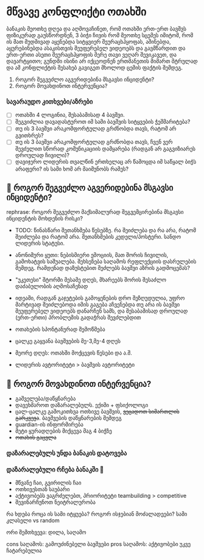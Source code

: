 # მწვავე კონფლიქტი ოთახში

ბანაკის მეოთხე დღეა და აღმოვაჩინეთ, რომ ოთახში ერთ-ერთ ბავშვს ფიზიკურად გაუსწორდნენ, 3 ბიჭი ჩივის რომ მეოთხე სცემეს იმიტომ, რომ ის მათ მუდმივად აყენებდა სიტყვიერ შეურაცხჰყოფას, აშინებდა, აყურებინებდა ასაკისთვის შეუფერებელ ვიდეოებს და გავმწარდით და ერთ-ერთი ასეთი შეურაცხჰყოფის მერე თავი ვეღარ შევიკავეთ, და დავარტყითო; გუნდში ისინი არ იქცეოდნენ ერთმანეთის მიმართ მტრულად და ამ კონფლიქტის შესახებ გავიგეთ მხოლოდ ცემის ფაქტის შემდეგ.

1. როგორ შეგვეძლო აგვერიდებინა მსგავსი ინციდენტი?
2. როგორ მოვახდინოთ ინტერვენცია?

### სავარაუდო კითხვები/აზრები

- [ ] ოთახში 4 ლოგინია, შესაბამისად 4 ბავშვი.
- [ ] შეგვიძლია დავადასტუროთ იმ სამი ბავშვის სიტყვების ჭეშმარიტება?
- [ ] თუ ის 3 ბავშვი არაკომფორტულად გრძნობდა თავს, რატომ არ გვითხრეს?
- [ ] თუ ის 3 ბავშვი არაკომფორტულად გრძნობდა თავს, ჩვენ ვერ შევძელით სწორად კომუნიკაციის დამყარება (რადგან არ გაგვიზიარეს დროულად ჩივილი)?
- [ ] დავიჯერო ლიდერის თვალწინ ერთხელაც არ წამოცდა იმ საწყალ ბიჭს არაფერი? ის სამი ხომ არ მაიმუნობს რამეს?

## 📌 როგორ შეგვეძლო აგვერიდებინა მსგავსი ინციდენტი?

rephrase: როგორ შეგვეძლო მაქსიმალურად შეგვემცირებინა მსგავსი ინციდენტის მოხდენის რისკი?

- TODO: წინასწარი შეთანხმება წესებზე. რა შეიძლება და რა არა, რატომ შეიძლება და რატომ არა. შეთანხმების კედელი/პოსტერი. სანდო ლიდერის სტატუსი.

- ანონიმური ყუთი: ნებისმიერი ემოციის, მათ შორის ჩივილის, გამოხატვის საშუალება. შეხსენება საღამოს რეფლექციის დასრულების შემდეგ. რამდენად დაზუსტებით შეძლებს ბავშვი აზრის გადმოცემას?
- "უკეთესი" შტორმი მესამე დღეს, მხარეებს შორის შესაძლო დაძაბულობის აღმოსაჩენად
- იდეაში, რადგან გაჯეტების გამოყენების დრო შეზღუდულია, უფრო მარტივად შეიძლებოდა იმის გაგება აჩვენებდა თუ არა ის ბავშვი შეუფერებელ ვიდეოებს დანარჩენ სამს, და შესაბამისად დროულად (ერთ-ერთი) პრობლემის გადაჭრას შევძლებდით

- ოთახების სპონტანურად შემოწმება
- ცალკე გაყვანა ბავშვების მე-3,მე-4 დღეს
- მეორე დღეს: ოთახში მოქცევის წესები და ა.შ.
- ლიდერის ავტორიტეტი > ბავშვის ავტორიტეტი

## 📌 როგორ მოვახდინოთ ინტერვენცია?

- გაშველება/დაწყნარება
- დავეხმაროთ დაზარალებულს. ექიმი + ფსიქოლოგი
- ცალ-ცალკე გამოკითხვა ოთხივე ბავშვის, ~~ვეცადოთ სიმართლის გარკვევა~~. ბავშვების დაწყნარების შემდეგ
- guardian-ის ინფორმირება
- მეტი ყურადღების მიქცევა მაგ 4 ბიჭზე
- ~~ოთახის გაცვლა~~

### დაზარალებულს უნდა ბანაკის დატოვება

### დაზარალებული რჩება ბანაკში 💪

- მწვანე ჩაი, გვირილის ჩაი
- ოთხივესთან საუბარი
- აქტივობებს ვაგრძელებთ, პრიორიტეტი teambuilding > competitive
- შევინარჩუნოთ ნეიტრალურობა

რა ხდება როცა ის სამი იტყუება?
როგორ ისჯებიან მოძალადეები?
სამი კლასელი vs random

ორი შემთხვევა: დილა, საღამო

cons საღამოს: გამოუძინებელი ბავშვები
pros საღამოს: აქტივობები უკვე ჩატარებულია
